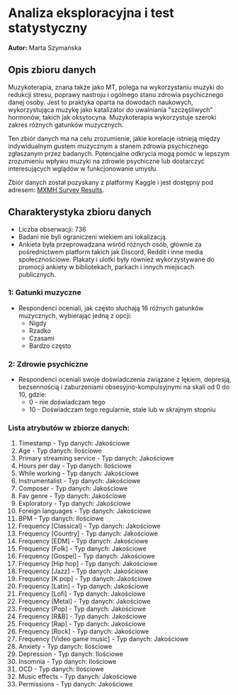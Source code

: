 # Analiza eksploracyjna i test statystyczny

**Autor:** Marta Szymańska

## Opis zbioru danych

Muzykoterapia, znana także jako MT, polega na wykorzystaniu muzyki do redukcji stresu, poprawy nastroju i ogólnego stanu zdrowia psychicznego danej osoby. Jest to praktyka oparta na dowodach naukowych, wykorzystująca muzykę jako katalizator do uwalniania "szczęśliwych" hormonów, takich jak oksytocyna. Muzykoterapia wykorzystuje szeroki zakres różnych gatunków muzycznych.

Ten zbiór danych ma na celu zrozumienie, jakie korelacje istnieją między indywidualnym gustem muzycznym a stanem zdrowia psychicznego zgłaszanym przez badanych. Potencjalne odkrycia mogą pomóc w lepszym zrozumieniu wpływu muzyki na zdrowie psychiczne lub dostarczyć interesujących wglądów w funkcjonowanie umysłu.

Zbiór danych został pozyskany z platformy Kaggle i jest dostępny pod adresem: [MXMH Survey Results](https://www.kaggle.com/datasets/catherinerasgaitis/mxmh-survey-results).

## Charakterystyka zbioru danych

- Liczba obserwacji: 736
- Badani nie byli ograniczeni wiekiem ani lokalizacją.
- Ankieta była przeprowadzana wśród różnych osób, głównie za pośrednictwem platform takich jak Discord, Reddit i inne media społecznościowe. Plakaty i ulotki były również wykorzystywane do promocji ankiety w bibliotekach, parkach i innych miejscach publicznych.

### 1: Gatunki muzyczne
- Respondenci oceniali, jak często słuchają 16 różnych gatunków muzycznych, wybierając jedną z opcji:
  - Nigdy
  - Rzadko
  - Czasami
  - Bardzo często

### 2: Zdrowie psychiczne
- Respondenci oceniali swoje doświadczenia związane z lękiem, depresją, bezsennością i zaburzeniami obsesyjno-kompulsyjnymi na skali od 0 do 10, gdzie:
  - 0 - nie doświadczam tego
  - 10 - Doświadczam tego regularnie, stale lub w skrajnym stopniu

### Lista atrybutów w zbiorze danych:

1. Timestamp - Typ danych: Jakościowe
2. Age - Typ danych: Ilościowe
3. Primary streaming service - Typ danych: Jakościowe
4. Hours per day - Typ danych: Ilościowe
5. While working - Typ danych: Jakościowe
6. Instrumentalist - Typ danych: Jakościowe
7. Composer - Typ danych: Jakościowe
8. Fav genre - Typ danych: Jakościowe
9. Exploratory - Typ danych: Jakościowe
10. Foreign languages - Typ danych: Jakościowe
11. BPM - Typ danych: Ilościowe
12. Frequency [Classical] - Typ danych: Jakościowe
13. Frequency [Country] - Typ danych: Jakościowe
14. Frequency [EDM] - Typ danych: Jakościowe
15. Frequency [Folk] - Typ danych: Jakościowe
16. Frequency [Gospel] - Typ danych: Jakościowe
17. Frequency [Hip hop] - Typ danych: Jakościowe
18. Frequency [Jazz] - Typ danych: Jakościowe
19. Frequency [K pop] - Typ danych: Jakościowe
20. Frequency [Latin] - Typ danych: Jakościowe
21. Frequency [Lofi] - Typ danych: Jakościowe
22. Frequency [Metal] - Typ danych: Jakościowe
23. Frequency [Pop] - Typ danych: Jakościowe
24. Frequency [R&B] - Typ danych: Jakościowe
25. Frequency [Rap] - Typ danych: Jakościowe
26. Frequency [Rock] - Typ danych: Jakościowe
27. Frequency [Video game music] - Typ danych: Jakościowe
28. Anxiety - Typ danych: Ilościowe
29. Depression - Typ danych: Ilościowe
30. Insomnia - Typ danych: Ilościowe
31. OCD - Typ danych: Ilościowe
32. Music effects - Typ danych: Jakościowe
33. Permissions - Typ danych: Jakościowe
